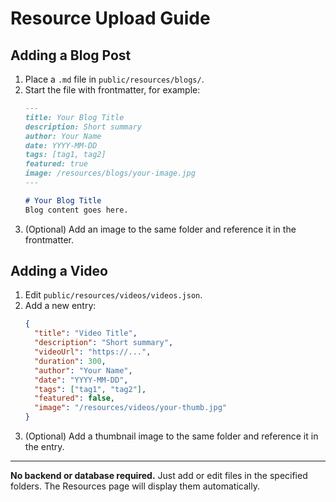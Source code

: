 # Resource Upload Guide

## Adding a Blog Post
1. Place a `.md` file in `public/resources/blogs/`.
2. Start the file with frontmatter, for example:
   ```markdown
   ---
   title: Your Blog Title
   description: Short summary
   author: Your Name
   date: YYYY-MM-DD
   tags: [tag1, tag2]
   featured: true
   image: /resources/blogs/your-image.jpg
   ---
   
   # Your Blog Title
   Blog content goes here.
   ```
3. (Optional) Add an image to the same folder and reference it in the frontmatter.

## Adding a Video
1. Edit `public/resources/videos/videos.json`.
2. Add a new entry:
   ```json
   {
     "title": "Video Title",
     "description": "Short summary",
     "videoUrl": "https://...",
     "duration": 300,
     "author": "Your Name",
     "date": "YYYY-MM-DD",
     "tags": ["tag1", "tag2"],
     "featured": false,
     "image": "/resources/videos/your-thumb.jpg"
   }
   ```
3. (Optional) Add a thumbnail image to the same folder and reference it in the entry.

---

**No backend or database required.**
Just add or edit files in the specified folders. The Resources page will display them automatically. 